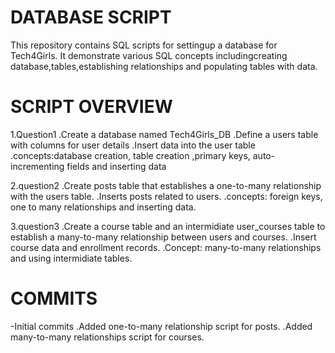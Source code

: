 # DATABASE SCRIPT
This repository contains SQL scripts for settingup a database for Tech4Girls.
It demonstrate various SQL concepts includingcreating database,tables,establishing relationships
and populating tables with data.

# SCRIPT OVERVIEW
1.Question1
.Create a database named Tech4Girls_DB
.Define a users table with columns for user details
.Insert data into the user table
.concepts:database creation, table creation ,primary keys, auto-incrementing fields
and inserting data

2.question2
.Create posts table that establishes a one-to-many relationship with the users table.
.Inserts posts related to users.
.concepts: foreign keys, one to many relationships and inserting data.

3.question3
.Create a course table and an intermidiate user_courses table to establish a many-to-many relationship
between users and courses.
.Insert course data and enrollment records.
.Concept: many-to-many relationships and using intermidiate tables.


# COMMITS
-Initial commits
.Added one-to-many relationship script for posts.
.Added many-to-many relationships script for courses.



